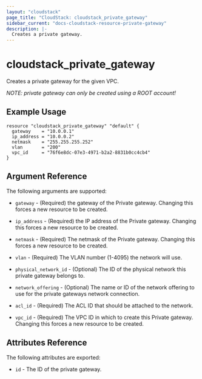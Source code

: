 ```yaml
---
layout: "cloudstack"
page_title: "CloudStack: cloudstack_private_gateway"
sidebar_current: "docs-cloudstack-resource-private-gateway"
description: |-
  Creates a private gateway.
---
```


# cloudstack_private_gateway

Creates a private gateway for the given VPC.

*NOTE: private gateway can only be created using a ROOT account!*

## Example Usage

```hcl
resource "cloudstack_private_gateway" "default" {
  gateway    = "10.0.0.1"
  ip_address = "10.0.0.2"
  netmask    = "255.255.255.252"
  vlan       = "200"
  vpc_id     = "76f6e8dc-07e3-4971-b2a2-8831b0cc4cb4"
}
```

## Argument Reference

The following arguments are supported:

* `gateway` - (Required) the gateway of the Private gateway. Changing this
    forces a new resource to be created.

* `ip_address` - (Required) the IP address of the Private gateway. Changing this forces
    a new resource to be created.

* `netmask` - (Required) The netmask of the Private gateway. Changing
    this forces a new resource to be created.

* `vlan` - (Required) The VLAN number (1-4095) the network will use.

* `physical_network_id` - (Optional) The ID of the physical network this private
    gateway belongs to.

* `network_offering` - (Optional) The name or ID of the network offering to use for
    the private gateways network connection.

* `acl_id` - (Required) The ACL ID that should be attached to the network.

* `vpc_id` - (Required) The VPC ID in which to create this Private gateway. Changing
    this forces a new resource to be created.

## Attributes Reference

The following attributes are exported:

* `id` - The ID of the private gateway.
